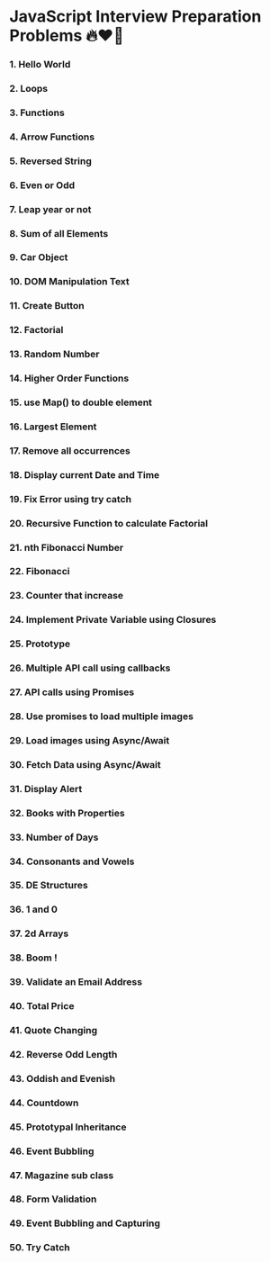 # JavaScript Interview Preparation Problems 🔥❤️‍🔥

### 1. Hello World

### 2. Loops

### 3. Functions

### 4. Arrow Functions

### 5. Reversed String

### 6. Even or Odd

### 7. Leap year or not

### 8. Sum of all Elements

### 9. Car Object

### 10. DOM Manipulation Text

### 11. Create Button

### 12. Factorial

### 13. Random Number

### 14. Higher Order Functions

### 15. use Map() to double element

### 16. Largest Element

### 17. Remove all occurrences

### 18. Display current Date and Time

### 19. Fix Error using try catch

### 20. Recursive Function to calculate Factorial

### 21. nth Fibonacci Number

### 22. Fibonacci

### 23. Counter that increase

### 24. Implement Private Variable using Closures

### 25. Prototype

### 26. Multiple API call using callbacks

### 27. API calls using Promises

### 28. Use promises to load multiple images

### 29. Load images using Async/Await

### 30. Fetch Data using Async/Await

### 31. Display Alert

### 32. Books with Properties

### 33. Number of Days

### 34. Consonants and Vowels

### 35. DE Structures

### 36. 1 and 0

### 37. 2d Arrays

### 38. Boom !

### 39. Validate an Email Address

### 40. Total Price

### 41. Quote Changing

### 42. Reverse Odd Length

### 43. Oddish and Evenish

### 44. Countdown

### 45. Prototypal Inheritance

### 46. Event Bubbling

### 47. Magazine sub class

### 48. Form Validation

### 49. Event Bubbling and Capturing

### 50. Try Catch
